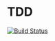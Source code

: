 # TDD

[![Build Status](https://travis-ci.org/BarnaTB/Level-Up-TDD.svg?branch=ft-user-validate-names-160751041)](https://travis-ci.org/BarnaTB/Level-Up-TDD)

